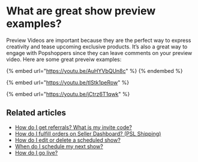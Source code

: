 # What are great show preview examples?

Preview Videos are important because they are the perfect way to express creativity and tease upcoming exclusive products. It’s also a great way to engage with Popshoppers since they can leave comments on your preview video. Here are some great preveiw examples:

{% embed url="https://youtu.be/AuHYVbQUn8c" %}
&#x20;
{% endembed %}

{% embed url="https://youtu.be/tIStk1peRow" %}

{% embed url="https://youtu.be/jCtrz6T1qwk" %}

## Related articles

* [How do I get referrals? What is my invite code?](https://jamble.gitbook.io/popshop-live/marketing/marketing-basics/how-do-i-get-referrals-what-is-my-invite-code)
* [How do I fulfill orders on Seller Dashboard? (PSL Shipping)](https://jamble.gitbook.io/popshop-live/shipping-purchases-and-pick-up/fulfillment-and-shipping/how-do-i-fulfill-orders-on-seller-dashboard-psl-shipping)
* [How do I edit or delete a scheduled show?](https://jamble.gitbook.io/popshop-live/scheduling-a-show/how-do-i-edit-or-delete-a-scheduled-show)
* [When do I schedule my next show?](https://jamble.gitbook.io/popshop-live/scheduling-a-show/when-do-i-schedule-my-next-show)
* [How do I go live?](https://jamble.gitbook.io/popshop-live/going-live/how-do-i-go-live)
